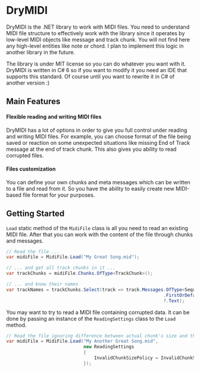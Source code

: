 # DryMIDI

DryMIDI is the .NET library to work with MIDI files. You need to understand MIDI file structure to effectively work with the library since it operates by low-level MIDI objects like message and track chunk. You will not find here any high-level entities like note or chord. I plan to implement this logic in another library in the future.

The library is under MIT license so you can do whatever you want with it. DryMIDI is written in C# 6 so if you want to modify it you need an IDE that supports this standard. Of course until you want to rewrite it in C# of another version :)

## Main Features

#### Flexible reading and writing MIDI files

DryMIDI has a lot of options in order to give you full control under reading and writing MIDI files. For example, you can choose format of the file being saved or reaction on some unexpected situations like missing End of Track message at the end of track chunk. This also gives you ability to read corrupted files.

#### Files customization

You can define your own chunks and meta messages which can be written to a file and read from it. So you have the ability to easily create new MIDI-based file format for your purposes.

## Getting Started

`Load` static method of the `MidiFile` class is all you need to read an existing MIDI file. After that you can work with the content of the file through chunks and messages.

```csharp
// Read the file ...
var midiFile = MidiFile.Load("My Great Song.mid");

// ... and get all track chunks in it ...
var trackChunks = midiFile.Chunks.OfType<TrackChunk>();

// ... and know their names
var trackNames = trackChunks.Select(track => track.Messages.OfType<SequenceTrackNameMessage>()
                                                           .FirstOrDefault()
                                                           ?.Text);
```

You may want to try to read a MIDI file containing corrupted data. It can be done by passing an instance of the `ReadingSettings` class to the `Load` method.

```csharp
// Read the file ignoring difference between actual chunk's size and the declared one
var midiFile = MidiFile.Load("My Another Great Song.mid",
                             new ReadingSettings
                             {
                                 InvalidChunkSizePolicy = InvalidChunkSizePolicy.Ignore                    
                             });
```
